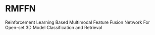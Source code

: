 # RMFFN
Reinforcement Learning Based Multimodal Feature Fusion Network For Open-set 3D Model Classification and Retrieval
